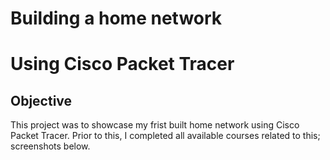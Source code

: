 # Building a home network
# Using Cisco Packet Tracer

## Objective

This project was to showcase my frist built home network using Cisco Packet Tracer. Prior to this, I completed all available courses related to this; screenshots below.
